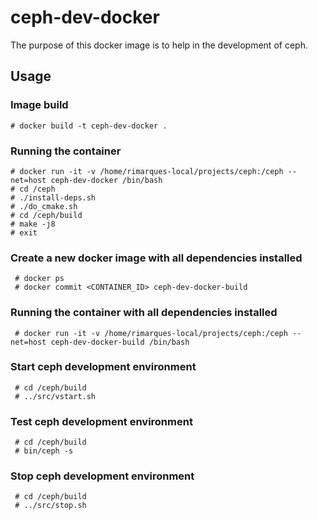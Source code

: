 # ceph-dev-docker

The purpose of this docker image is to help in the development of ceph.

## Usage

### Image build

    # docker build -t ceph-dev-docker .

### Running the container

    # docker run -it -v /home/rimarques-local/projects/ceph:/ceph --net=host ceph-dev-docker /bin/bash
    # cd /ceph
    # ./install-deps.sh
    # ./do_cmake.sh
    # cd /ceph/build
    # make -j8
    # exit

### Create a new docker image with all dependencies installed

     # docker ps
     # docker commit <CONTAINER_ID> ceph-dev-docker-build

### Running the container with all dependencies installed

     # docker run -it -v /home/rimarques-local/projects/ceph:/ceph --net=host ceph-dev-docker-build /bin/bash

### Start ceph development environment

     # cd /ceph/build
     # ../src/vstart.sh

### Test ceph development environment

     # cd /ceph/build
     # bin/ceph -s

### Stop ceph development environment

     # cd /ceph/build
     # ../src/stop.sh


